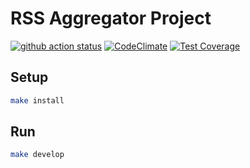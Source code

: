 # RSS Aggregator Project

[![github action status](https://github.com/Makmakkerti/frontend-project-lvl3/workflows/Node%20CI/badge.svg)](https://github.com/Makmakkerti/frontend-project-lvl3/actions)
[![CodeClimate](https://api.codeclimate.com/v1/badges/3c2f0f47a90e86500be7/maintainability)](https://codeclimate.com/github/Makmakkerti/frontend-project-lvl3/maintainability)
[![Test Coverage](https://api.codeclimate.com/v1/badges/3c2f0f47a90e86500be7/test_coverage)](https://codeclimate.com/github/Makmakkerti/frontend-project-lvl3/test_coverage)

## Setup

```sh
make install
```

## Run

```sh
make develop
```


